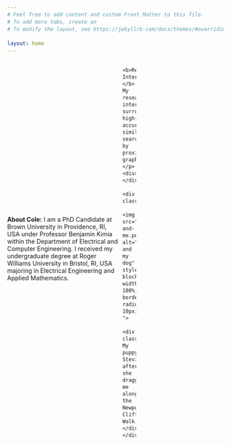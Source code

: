 ```yaml
---
# Feel free to add content and custom Front Matter to this file.
# To add more tabs, create an
# To modify the layout, see https://jekyllrb.com/docs/themes/#overriding-theme-defaults

layout: home
---
```


<div class="container" style="display: grid; align-items: center; grid-template-columns: 8fr 1fr 6fr; column-gap: 10px;">
    <p> 
    <b>About Cole:</b> I am a PhD Candidate at Brown University in Providence, RI, USA under Professor 
    Benjamin Kimia within the Department of Electrical and Computer Engineering. I received my undergraduate degree at 
    Roger Williams University in Bristol, RI, USA majoring in Electrical Engineering and Applied Mathematics. <br>
    <br>

    <b>Research Interests:</b> My research interests surround high-accuracy similarity search by proximity graphs.
    </p>
    <div></div>

    <div class="polaroid">
        <img src="assets/stevie-and-me.png" alt="me and my dog" style="display: block; width: 100%; border-radius: 10px; ">
        <div class="caption"> My puppy, Stevie, after she dragged me along the Newport Cliff Walk.</div>
    </div>
</div>

